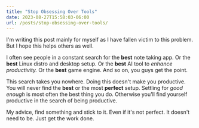 ```yaml
---
title: "Stop Obsessing Over Tools"
date: 2023-08-27T15:58:03-06:00
url: /posts/stop-obsessing-over-tools/
---
```


I'm writing this post mainly for myself as I have fallen victim to this problem.
But I hope this helps others as well.

I often see people in a constant search for the **best** note taking app.
Or the **best** Linux distro and desktop setup.
Or the **best** AI tool to *enhance productivity.*
Or the **best** game engine.
And so on, you guys get the point.

This search takes you nowhere.
Doing this doesn't make you productive.
You will never find the **best** or the most **perfect** setup.
Settling for *good enough* is most often the best thing you do.
Otherwise you'll find yourself productive in the search of being productive.

My advice, find something and stick to it.
Even if it's not perfect.
It doesn't need to be.
Just get the work done.
